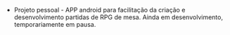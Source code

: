 - Projeto pessoal - APP android para facilitação da criação e desenvolvimento partidas de RPG de mesa. Ainda em desenvolvimento, temporariamente em pausa.
